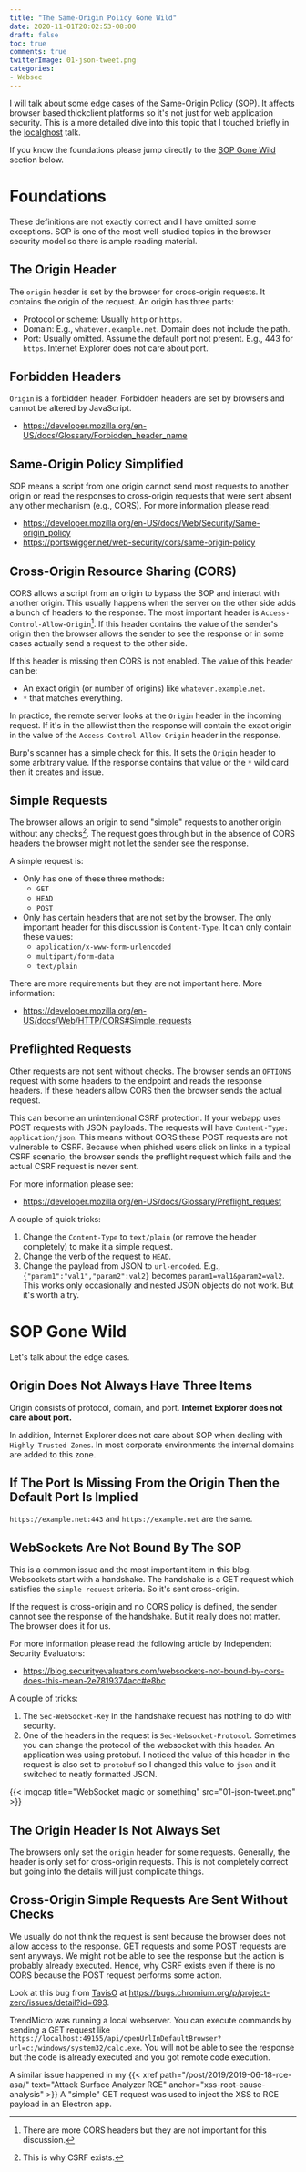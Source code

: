 ```yaml
---
title: "The Same-Origin Policy Gone Wild"
date: 2020-11-01T20:02:53-08:00
draft: false
toc: true
comments: true
twitterImage: 01-json-tweet.png
categories:
- Websec
---
```


I will talk about some edge cases of the Same-Origin Policy (SOP). It affects
browser based thickclient platforms so it's not just for web application
security. This is a more detailed dive into this topic that I touched briefly in
the [localghost][localghost-link] talk.

[localghost-link]: https://youtu.be/Cgl51ZcACLg?t=90

<!--more-->

If you know the foundations please  jump directly to the
[SOP Gone Wild](#sop-gone-wild) section below.

# Foundations
These definitions are not exactly correct and I have omitted some exceptions.
SOP is one of the most well-studied topics in the browser security model so
there is ample reading material.

## The Origin Header
The `origin` header is set by the browser for cross-origin requests. It contains
the origin of the request. An origin has three parts:

* Protocol or scheme: Usually `http` or `https`.
* Domain: E.g., `whatever.example.net`. Domain does not include the path.
* Port: Usually omitted. Assume the default port not present. E.g., 443 for `https`.
  Internet Explorer does not care about port.

## Forbidden Headers
`Origin` is a forbidden header. Forbidden headers are set by browsers and cannot
be altered by JavaScript.

* https://developer.mozilla.org/en-US/docs/Glossary/Forbidden_header_name

## Same-Origin Policy Simplified
SOP means a script from one origin cannot send most requests to another origin
or read the responses to cross-origin requests that were sent absent any other
mechanism (e.g., CORS). For more information please read:

* https://developer.mozilla.org/en-US/docs/Web/Security/Same-origin_policy
* https://portswigger.net/web-security/cors/same-origin-policy

## Cross-Origin Resource Sharing (CORS)
CORS allows a script from an origin to bypass the SOP and interact with another
origin. This usually happens when the server on the other side adds a bunch of
headers to the response. The most important header is
`Access-Control-Allow-Origin`[^1]. If this header contains the value of the
sender's origin then the browser allows the sender to see the response or in
some cases actually send a request to the other side.

[^1]: There are more CORS headers but they are not important for this discussion.

If this header is missing then CORS is not enabled. The value of this header can
be:

* An exact origin (or number of origins) like `whatever.example.net`.
* `*` that matches everything.

In practice, the remote server looks at the `Origin` header in the incoming
request. If it's in the allowlist then the response will contain the exact
origin in the value of the `Access-Control-Allow-Origin` header in the response.

Burp's scanner has a simple check for this. It sets the `Origin` header to some
arbitrary value. If the response contains that value or the `*` wild card then
it creates and issue.

## Simple Requests
The browser allows an origin to send "simple" requests to another origin without
any checks[^2]. The request goes through but in the absence of CORS headers the
browser might not let the sender see the response.

[^2]: This is why CSRF exists.

A simple request is:

* Only has one of these three methods:
    * `GET`
    * `HEAD`
    * `POST`
* Only has certain headers that are not set by the browser. The only important
  header for this discussion is `Content-Type`. It can only contain these values:
    * `application/x-www-form-urlencoded`
    * `multipart/form-data`
    * `text/plain`

There are more requirements but they are not important here. More information:

* https://developer.mozilla.org/en-US/docs/Web/HTTP/CORS#Simple_requests

## Preflighted Requests
Other requests are not sent without checks. The browser sends an `OPTIONS`
request with some headers to the endpoint and reads the response headers. If
these headers allow CORS then the browser sends the actual request.

This can become an unintentional CSRF protection. If your webapp uses POST
requests with JSON payloads. The requests will have `Content-Type: application/json`.
This means without CORS these POST requests are not vulnerable to CSRF. Because
when phished users click on links in a typical CSRF scenario, the browser sends
the preflight request which fails and the actual CSRF request is never sent.

For more information please see:

* https://developer.mozilla.org/en-US/docs/Glossary/Preflight_request

A couple of quick tricks:

1. Change the `Content-Type` to `text/plain` (or remove the header completely)
   to make it a simple request.
2. Change the verb of the request to `HEAD`.
3. Change the payload from JSON to `url-encoded`. E.g.,
   `{"param1":"val1","param2":val2}` becomes `param1=val1&param2=val2`. This
   works only occasionally and nested JSON objects do not work. But it's worth a
   try.

# SOP Gone Wild
Let's talk about the edge cases.

## Origin Does Not Always Have Three Items
Origin consists of protocol, domain, and port.
**Internet Explorer does not care about port.**

In addition, Internet Explorer does not care about SOP when dealing with `Highly
Trusted Zones`. In most corporate environments the internal domains are added to
this zone.

## If The Port Is Missing From the Origin Then the Default Port Is Implied
`https://example.net:443` and `https://example.net` are the same.

## WebSockets Are Not Bound By The SOP
This is a common issue and the most important item in this blog. Websockets
start with a handshake. The handshake is a GET request which satisfies the
`simple request` criteria. So it's sent cross-origin.

If the request is cross-origin and no CORS policy is defined, the sender cannot
see the response of the handshake. But it really does not matter. The browser
does it for us.

For more information please read the following article by Independent Security
Evaluators:

* https://blog.securityevaluators.com/websockets-not-bound-by-cors-does-this-mean-2e7819374acc#e8bc

A couple of tricks:

1. The `Sec-WebSocket-Key` in the handshake request has nothing to do with
   security.
2. One of the headers in the request is `Sec-Websocket-Protocol`. Sometimes you
   can change the protocol of the websocket with this header. An application was
   using protobuf. I noticed the value of this header in the request is also set
   to `protobuf` so I changed this value to `json` and it switched to neatly
   formatted JSON.

{{< imgcap title="WebSocket magic or something" src="01-json-tweet.png" >}}

## The Origin Header Is Not Always Set
The browsers only set the `origin` header for some requests. Generally, the
header is only set for cross-origin requests. This is not completely correct but
going into the details will just complicate things.

## Cross-Origin Simple Requests Are Sent Without Checks
We usually do not think the request is sent because the browser does not allow
access to the response. GET requests and some POST requests are sent anyways. We
might not be able to see the response but the action is probably already
executed. Hence, why CSRF exists even if there is no CORS because the POST
request performs some action.

Look at this bug from [TavisO][taviso-twitter] at
https://bugs.chromium.org/p/project-zero/issues/detail?id=693.

[taviso-twitter]: https://twitter.com/taviso

TrendMicro was running a local webserver. You can execute commands by sending a
GET request like
`https://localhost:49155/api/openUrlInDefaultBrowser?url=c:/windows/system32/calc.exe`.
You will not be able to see the response but the code is already executed and
you got remote code execution.

A similar issue happened in my
{{< xref path="/post/2019/2019-06-18-rce-asa/" text="Attack Surface Analyzer RCE"
   anchor="xss-root-cause-analysis" >}}
A "simple" GET request was used to inject the XSS to RCE payload in an Electron
app.
